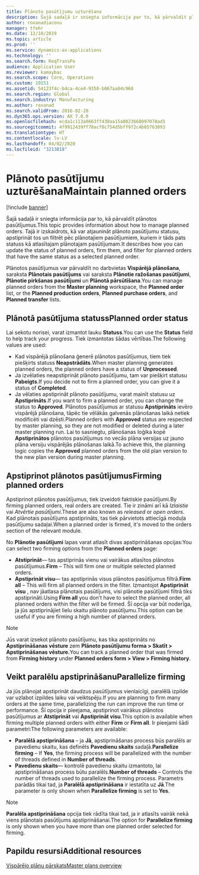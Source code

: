```yaml
---
title: Plānoto pasūtījumu uzturēšana
description: Šajā sadaļā ir sniegta informācija par to, kā pārvaldīt plānotos pasūtījumus. Tajā ir izskaidrots, kā var atjaunināt plānoto pasūtījumu statusu, apstiprināt tos un filtrēt pēc plānotajiem pasūtījumiem, kuriem ir tāds pats statuss kā atlasītajam plānotajam pasūtījumam.
author: roxanadiaconu
manager: tfehr
ms.date: 12/10/2019
ms.topic: article
ms.prod: ''
ms.service: dynamics-ax-applications
ms.technology: ''
ms.search.form: ReqTransPo
audience: Application User
ms.reviewer: kamaybac
ms.search.scope: Core, Operations
ms.custom: 19151
ms.assetid: 54123f4c-b4ca-4ce4-9358-b067aa04c968
ms.search.region: Global
ms.search.industry: Manufacturing
ms.author: roxanad
ms.search.validFrom: 2016-02-28
ms.dyn365.ops.version: AX 7.0.0
ms.openlocfilehash: ecda1c113a0663ff430aa15a0023668097078ad1
ms.sourcegitcommit: 4f9912439ff78acf0c754d5bff972c4b85763093
ms.translationtype: HT
ms.contentlocale: lv-LV
ms.lasthandoff: 04/02/2020
ms.locfileid: "3213818"
---
```

# <a name="maintain-planned-orders"></a><span data-ttu-id="c3bd4-104">Plānoto pasūtījumu uzturēšana</span><span class="sxs-lookup"><span data-stu-id="c3bd4-104">Maintain planned orders</span></span>

[!include [banner](../includes/banner.md)]

<span data-ttu-id="c3bd4-105">Šajā sadaļā ir sniegta informācija par to, kā pārvaldīt plānotos pasūtījumus.</span><span class="sxs-lookup"><span data-stu-id="c3bd4-105">This topic provides information about how to manage planned orders.</span></span> <span data-ttu-id="c3bd4-106">Tajā ir izskaidrots, kā var atjaunināt plānoto pasūtījumu statusu, apstiprināt tos un filtrēt pēc plānotajiem pasūtījumiem, kuriem ir tāds pats statuss kā atlasītajam plānotajam pasūtījumam.</span><span class="sxs-lookup"><span data-stu-id="c3bd4-106">It describes how you can update the status of planned orders, firm them, and filter for planned orders that have the same status as a selected planned order.</span></span>

<span data-ttu-id="c3bd4-107">Plānotos pasūtījumus var pārvaldīt no darbvietas **Vispārējā plānošana**, saraksta **Plānotais pasūtījums** vai saraksta **Plānotie ražošanas pasūtījumi**, **Plānotie pirkšanas pasūtījumi** un **Plānotā pārsūtīšana**.</span><span class="sxs-lookup"><span data-stu-id="c3bd4-107">You can manage planned orders from the **Master planning** workspace, the **Planned order** list, or the **Planned production orders**, **Planned purchase orders**, and **Planned transfer** lists.</span></span> 

## <a name="planned-order-status"></a><span data-ttu-id="c3bd4-108">Plānotā pasūtījuma statuss</span><span class="sxs-lookup"><span data-stu-id="c3bd4-108">Planned order status</span></span>
<span data-ttu-id="c3bd4-109">Lai sekotu norisei, varat izmantot lauku **Statuss**.</span><span class="sxs-lookup"><span data-stu-id="c3bd4-109">You can use the **Status** field to help track your progress.</span></span> <span data-ttu-id="c3bd4-110">Tiek izmantotas šādas vērtības.</span><span class="sxs-lookup"><span data-stu-id="c3bd4-110">The following values are used:</span></span>

-   <span data-ttu-id="c3bd4-111">Kad vispārējā plānošana ģenerē plānotos pasūtījumus, tiem tiek piešķirts statuss **Neapstrādāts**.</span><span class="sxs-lookup"><span data-stu-id="c3bd4-111">When master planning generates planned orders, the planned orders have a status of **Unprocessed**.</span></span>
-   <span data-ttu-id="c3bd4-112">Ja izvēlaties neapstiprināt plānoto pasūtījumu, tam var piešķirt statusu **Pabeigts**.</span><span class="sxs-lookup"><span data-stu-id="c3bd4-112">If you decide not to firm a planned order, you can give it a status of **Completed**.</span></span>
-   <span data-ttu-id="c3bd4-113">Ja vēlaties apstiprināt plānoto pasūtījumu, varat mainīt statusu uz **Apstiprināts**.</span><span class="sxs-lookup"><span data-stu-id="c3bd4-113">If you want to firm a planned order, you can change the status to **Approved**.</span></span> <span data-ttu-id="c3bd4-114">Plānotos pasūtījumus ar statusu **Apstiprināts** ievēro vispārējā plānošana, tāpēc tie vēlākās galvenās plānošanas laikā netiek modificēti vai dzēsti.</span><span class="sxs-lookup"><span data-stu-id="c3bd4-114">Planned orders with **Approved** status are respected by master planning, so they are not modified or deleted during a later master planning run.</span></span> <span data-ttu-id="c3bd4-115">Lai to sasniegtu, plānošanas loģika kopē **Apstiprinātos** plānotos pasūtījumus no vecās plāna versijas uz jauno plāna versiju vispārējās plānošanas laikā.</span><span class="sxs-lookup"><span data-stu-id="c3bd4-115">To achieve this, the planning logic copies the **Approved** planned orders from the old plan version to the new plan version during master planning.</span></span>

## <a name="firming-planned-orders"></a><span data-ttu-id="c3bd4-116">Apstiprinot plānotos pasūtījumus</span><span class="sxs-lookup"><span data-stu-id="c3bd4-116">Firming planned orders</span></span> 
<span data-ttu-id="c3bd4-117">Apstiprinot plānotos pasūtījumus, tiek izveidoti faktiskie pasūtījumi.</span><span class="sxs-lookup"><span data-stu-id="c3bd4-117">By firming planned orders, real orders are created.</span></span> <span data-ttu-id="c3bd4-118">Tie ir zināmi arī kā *Izlaistie* vai *Atvērtie pasūtījumi*.</span><span class="sxs-lookup"><span data-stu-id="c3bd4-118">These are also known as *released* or *open orders*.</span></span> <span data-ttu-id="c3bd4-119">Kad plānotais pasūtījums apstiprināts, tas tiek pārvietots attiecīgā moduļa pasūtījumu sadaļai.</span><span class="sxs-lookup"><span data-stu-id="c3bd4-119">When a planned order is firmed, it's moved to the orders section of the relevant module.</span></span>

<span data-ttu-id="c3bd4-120">No **Plānotie pasūtījumi** lapas varat atlasīt divas apstiprināšanas opcijas:</span><span class="sxs-lookup"><span data-stu-id="c3bd4-120">You can select two firming options from the **Planned orders** page:</span></span>

-   <span data-ttu-id="c3bd4-121">**Atstiprināt**— tas apstiprinās vienu vai vairākus atlasītos plānotos pasūtījumus.</span><span class="sxs-lookup"><span data-stu-id="c3bd4-121">**Firm** – This will firm one or multiple selected planned orders.</span></span>
-   <span data-ttu-id="c3bd4-122">**Apstiprināt visu**— tas apstiprinās visus plānotos pasūtījumus filtrā.</span><span class="sxs-lookup"><span data-stu-id="c3bd4-122">**Firm all** – This will firm all planned orders in the filter.</span></span> <span data-ttu-id="c3bd4-123">Izmantojot **Apstiprināt visu** , nav jāatlasa plānotais pasūtījums, visi plānotie pasūtījumi filtrā tiks apstiprināti.</span><span class="sxs-lookup"><span data-stu-id="c3bd4-123">Using **Firm all** you don’t have to select the planned order, all planned orders within the filter will be firmed.</span></span> <span data-ttu-id="c3bd4-124">Šī opcija var būt noderīga, ja jūs apstiprinājiet lielu skaitu plānoto pasūtījumu.</span><span class="sxs-lookup"><span data-stu-id="c3bd4-124">This option can be useful if you are firming a high number of planned orders.</span></span>

> [!NOTE]
> <span data-ttu-id="c3bd4-125">Jūs varat izsekot plānoto pasūtījumu, kas tika apstiprināts no **Apstiprināšanas vēsture** zem **Plānoto pasūtījumu forma > Skatīt > Apstiprināšanas vēsture.**</span><span class="sxs-lookup"><span data-stu-id="c3bd4-125">You can track a planned order that was firmed from **Firming history** under **Planned orders form > View > Firming history**.</span></span>

## <a name="parallelize-firming"></a><span data-ttu-id="c3bd4-126">Veikt paralēlu apstiprināšanu</span><span class="sxs-lookup"><span data-stu-id="c3bd4-126">Parallelize firming</span></span>
<span data-ttu-id="c3bd4-127">Ja jūs plānojat apstiprināt daudzus pasūtījumus vienlaicīgi, paralēlā izpilde var uzlabot izpildes laiku vai veiktspēju.</span><span class="sxs-lookup"><span data-stu-id="c3bd4-127">If you are planning to firm many orders at the same time, parallelizing the run can improve the run time or performance.</span></span> <span data-ttu-id="c3bd4-128">Šī opcija ir pieejama, apstiprinot vairākus plānotos pasūtījumus ar **Atstiprināt** vai **Apstiprināt visu**.</span><span class="sxs-lookup"><span data-stu-id="c3bd4-128">This option is available when firming multiple planned orders with either **Firm** or **Firm all**.</span></span> <span data-ttu-id="c3bd4-129">Ir pieejami šādi parametri:</span><span class="sxs-lookup"><span data-stu-id="c3bd4-129">The following parameters are available:</span></span>

-   <span data-ttu-id="c3bd4-130">**Paralēlā apstiprināšana** – ja **Jā**, apstiprināšanas process būs paralēls ar pavedienu skaitu, kas definēts **Pavedienu skaits** sadaļā.</span><span class="sxs-lookup"><span data-stu-id="c3bd4-130">**Parallelize firming** – If **Yes**, the firming process will be parallelized with the number of threads defined in **Number of threads**.</span></span>
-   <span data-ttu-id="c3bd4-131">**Pavedienu skaits**— kontrolē pavedienu skaitu izmantoto, lai apstiprināšanas process būtu paralēls.</span><span class="sxs-lookup"><span data-stu-id="c3bd4-131">**Number of threads** – Controls the number of threads used to parallelize the firming process.</span></span> <span data-ttu-id="c3bd4-132">Parametrs parādās tikai tad, ja **Paralēlā apstiprināšana** ir iestatīta uz **Jā**.</span><span class="sxs-lookup"><span data-stu-id="c3bd4-132">The parameter is only shown when **Parallelize firming** is set to **Yes**.</span></span>

> [!NOTE]
> <span data-ttu-id="c3bd4-133">**Paralēla apstiprināšana** opcija tiek rādīta tikai tad, ja ir atlasīts vairāk nekā viens plānotais pasūtījums apstiprināšanai.</span><span class="sxs-lookup"><span data-stu-id="c3bd4-133">The option for **Parallelize firming** is only shown when you have more than one planned order selected for firming.</span></span>

<a name="additional-resources"></a><span data-ttu-id="c3bd4-134">Papildu resursi</span><span class="sxs-lookup"><span data-stu-id="c3bd4-134">Additional resources</span></span>
--------

[<span data-ttu-id="c3bd4-135">Vispārējo plānu pārskats</span><span class="sxs-lookup"><span data-stu-id="c3bd4-135">Master plans overview</span></span>](master-plans.md)



